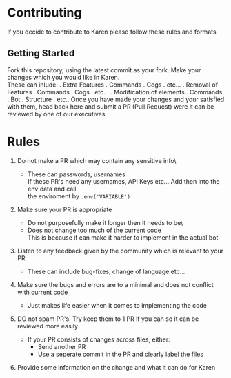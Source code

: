 # Contributing
If you decide to contribute to Karen please follow these rules and formats

## Getting Started
Fork this repository, using the latest commit as your fork. Make your changes which you would like in Karen.\
These can inlude:
. Extra Features
    . Commands
    . Cogs
    . etc...
. Removal of Features
    . Commands
    . Cogs
    . etc...
. Modification of elements
    . Commands
    . Bot
    . Structure
    . etc..
Once you have made your changes and your satisfied with them, head back here and submit a PR (Pull Request) were it can be reviewed by one of our executives.

# Rules
1. Do not make a PR which may contain any sensitive info\
    - These can passwords, usernames\
      If these PR's need any usernames, API Keys etc... Add then into the env data and call\
      the enviroment by `.env('VARIABLE')`
      
2. Make sure your PR is appropriate
    - Do not purposefully make it longer then it needs to be\
    - Does not change too much of the current code\
      This is because it can make it harder to implement in the actual bot
      
3. Listen to any feedback given by the community which is relevant to your PR
    - These can include bug-fixes, change of language etc...
    
4. Make sure the bugs and errors are to a minimal and does not conflict with current code
    - Just makes life easier when it comes to implementing the code
    
5. DO not spam PR's. Try keep them to 1 PR if you can so it can be reviewed more easily
    - If your PR consists of changes across files, either:
        - Send another PR
        - Use a seperate commit in the PR and clearly label the files
        
6. Provide some information on the change and what it can do for Karen
